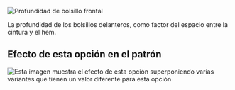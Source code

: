 ![Profundidad de bolsillo frontal](frontpocketdepth.svg)

La profundidad de los bolsillos delanteros, como factor del espacio entre la cintura y el hem.

## Efecto de esta opción en el patrón

![Esta imagen muestra el efecto de esta opción superponiendo varias variantes que tienen un valor diferente para esta opción](jaeger_frontpocketdepth_sample.svg "Efecto de esta opción en el patrón")
